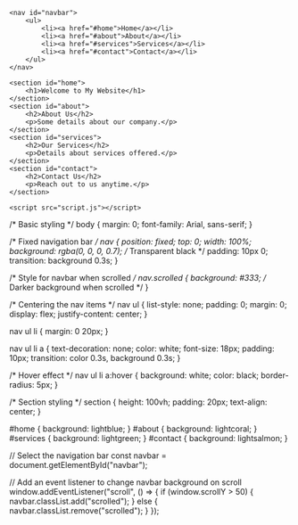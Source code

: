 
<!DOCTYPE html>
<html lang="en">
<head>
    <meta charset="UTF-8">
    <meta name="viewport" content="width=device-width, initial-scale=1.0">
    <title>Interactive Navigation Menu</title>
    <link rel="stylesheet" href="styles.css">
</head>
<body>

    <nav id="navbar">
        <ul>
            <li><a href="#home">Home</a></li>
            <li><a href="#about">About</a></li>
            <li><a href="#services">Services</a></li>
            <li><a href="#contact">Contact</a></li>
        </ul>
    </nav>

    <section id="home">
        <h1>Welcome to My Website</h1>
    </section>
    <section id="about">
        <h2>About Us</h2>
        <p>Some details about our company.</p>
    </section>
    <section id="services">
        <h2>Our Services</h2>
        <p>Details about services offered.</p>
    </section>
    <section id="contact">
        <h2>Contact Us</h2>
        <p>Reach out to us anytime.</p>
    </section>

    <script src="script.js"></script>
</body>
</html>

/* Basic styling */
body {
    margin: 0;
    font-family: Arial, sans-serif;
}

/* Fixed navigation bar */
nav {
    position: fixed;
    top: 0;
    width: 100%;
    background: rgba(0, 0, 0, 0.7); /* Transparent black */
    padding: 10px 0;
    transition: background 0.3s;
}

/* Style for navbar when scrolled */
nav.scrolled {
    background: #333; /* Darker background when scrolled */
}

/* Centering the nav items */
nav ul {
    list-style: none;
    padding: 0;
    margin: 0;
    display: flex;
    justify-content: center;
}

nav ul li {
    margin: 0 20px;
}

nav ul li a {
    text-decoration: none;
    color: white;
    font-size: 18px;
    padding: 10px;
    transition: color 0.3s, background 0.3s;
}

/* Hover effect */
nav ul li a:hover {
    background: white;
    color: black;
    border-radius: 5px;
}

/* Section styling */
section {
    height: 100vh;
    padding: 20px;
    text-align: center;
}

#home { background: lightblue; }
#about { background: lightcoral; }
#services { background: lightgreen; }
#contact { background: lightsalmon; }

// Select the navigation bar
const navbar = document.getElementById("navbar");

// Add an event listener to change navbar background on scroll
window.addEventListener("scroll", () => {
    if (window.scrollY > 50) {
        navbar.classList.add("scrolled");
    } else {
        navbar.classList.remove("scrolled");
    }
});
